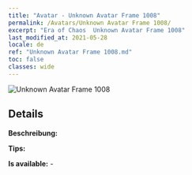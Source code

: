 ```yaml
---
title: "Avatar - Unknown Avatar Frame 1008"
permalink: /Avatars/Unknown Avatar Frame 1008/
excerpt: "Era of Chaos  Unknown Avatar Frame 1008"
last_modified_at: 2021-05-28
locale: de
ref: "Unknown Avatar Frame 1008.md"
toc: false
classes: wide
---
```

 ![Unknown Avatar Frame 1008](/images/a/avatarFrame_8.png)

## Details

 **Beschreibung:**  

 **Tips:**  

 **Is available:**  - 

